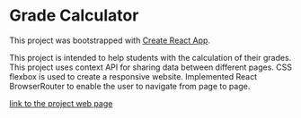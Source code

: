 # Grade Calculator

This project was bootstrapped with [Create React App](https://github.com/facebook/create-react-app).

This project is intended to help students with the calculation of their grades.
This project uses context API for sharing data between different pages. 
CSS flexbox is used to create a responsive website. 
Implemented React BrowserRouter to enable the user to navigate from page to page. 



[link to the project web page](https://gradecalculator-leaf44.netlify.app/)
